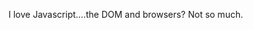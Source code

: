 <!--
id: 440600405
link: http://kevinisom.info/post/440600405/i-love-javascript-the-dom-and-browsers-not-so
slug: i-love-javascript-the-dom-and-browsers-not-so
date: Thu Mar 11 2010 18:32:20 GMT+1300 (NZDT)
raw: {"blog_name":"kevinisom","id":440600405,"post_url":"http://kevinisom.info/post/440600405/i-love-javascript-the-dom-and-browsers-not-so","slug":"i-love-javascript-the-dom-and-browsers-not-so","type":"text","date":"2010-03-11 05:32:20 GMT","timestamp":1268285540,"state":"published","format":"html","reblog_key":"oAGYT3ST","tags":[],"short_url":"http://tmblr.co/Zw68YyQGmTL","highlighted":[],"feed_item":"http://twitter.com/kev_nz/statuses/10302911582","from_feed_id":"650289","note_count":0,"title":null,"body":"<p>I love Javascript&#8230;.the DOM and browsers? Not so much.</p>"}
publish: 2010-03-011
tags: 
title: null
-->


I love Javascript….the DOM and browsers? Not so much.


